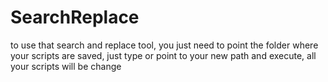 # SearchReplace

to use that search and replace tool, you just need to point the folder where your scripts are saved,
just type or point to your new path and execute,
all your scripts will be change

